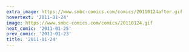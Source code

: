 ```yaml
---
extra_image: https://www.smbc-comics.com/comics/20110124after.gif
hovertext: '2011-01-24'
image: https://www.smbc-comics.com/comics/20110124.gif
next_comic: '2011-01-25'
prev_comic: '2011-01-23'
title: '2011-01-24'
---
```


